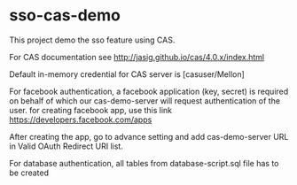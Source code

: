 # sso-cas-demo

This project demo the sso feature using CAS.

For CAS documentation see http://jasig.github.io/cas/4.0.x/index.html

Default in-memory credential for CAS server is [casuser/Mellon]

For facebook authentication, a facebook application (key, secret) is required on behalf of which our cas-demo-server will request authentication of the user.
for creating facebook app, use this link https://developers.facebook.com/apps

After creating the app, go to advance setting and add cas-demo-server URL in Valid OAuth Redirect URI list.


For database authentication, all tables from database-script.sql file has to be created